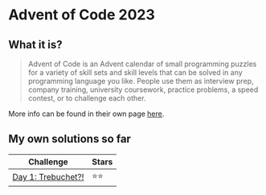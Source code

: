 
# Advent of Code 2023

## What it is?

> Advent of Code is an Advent calendar of small programming puzzles for a variety of skill sets and skill levels that can be solved in any programming language you like. People use them as interview prep, company training, university coursework, practice problems, a speed contest, or to challenge each other.

More info can be found in their own page [here](https://adventofcode.com/2023/about).

## My own solutions so far
|Challenge|Stars  |
|--|--|
|[Day 1: Trebuchet?!](https://adventofcode.com/2023/day/1)|⭐⭐|
